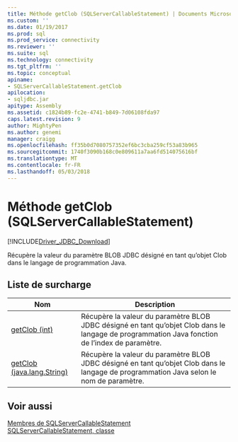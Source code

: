 ```yaml
---
title: Méthode getClob (SQLServerCallableStatement) | Documents Microsoft
ms.custom: ''
ms.date: 01/19/2017
ms.prod: sql
ms.prod_service: connectivity
ms.reviewer: ''
ms.suite: sql
ms.technology: connectivity
ms.tgt_pltfrm: ''
ms.topic: conceptual
apiname:
- SQLServerCallableStatement.getClob
apilocation:
- sqljdbc.jar
apitype: Assembly
ms.assetid: c1824b89-fc2e-4741-b849-7d06108fda97
caps.latest.revision: 9
author: MightyPen
ms.author: genemi
manager: craigg
ms.openlocfilehash: ff35b0d7080757352ef6bc3cba259cf53a83b965
ms.sourcegitcommit: 1740f3090b168c0e809611a7aa6fd514075616bf
ms.translationtype: MT
ms.contentlocale: fr-FR
ms.lasthandoff: 05/03/2018
---
```

# <a name="getclob-method-sqlservercallablestatement"></a>Méthode getClob (SQLServerCallableStatement)
[!INCLUDE[Driver_JDBC_Download](../../../includes/driver_jdbc_download.md)]

  Récupère la valeur du paramètre BLOB JDBC désigné en tant qu’objet Clob dans le langage de programmation Java.  
  
## <a name="overload-list"></a>Liste de surcharge  
  
|Nom| Description|  
|----------|-----------------|  
|[getClob (int)](../../../connect/jdbc/reference/getclob-method-int.md)|Récupère la valeur du paramètre BLOB JDBC désigné en tant qu’objet Clob dans le langage de programmation Java fonction de l’index de paramètre.|  
|[getClob (java.lang.String)](../../../connect/jdbc/reference/getclob-method-java-lang-string.md)|Récupère la valeur du paramètre BLOB JDBC désigné en tant qu’objet Clob dans le langage de programmation Java selon le nom de paramètre.|  
  
## <a name="see-also"></a>Voir aussi  
 [Membres de SQLServerCallableStatement](../../../connect/jdbc/reference/sqlservercallablestatement-members.md)   
 [SQLServerCallableStatement, classe](../../../connect/jdbc/reference/sqlservercallablestatement-class.md)  
  
  
